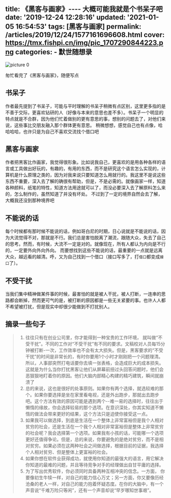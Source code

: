 title: 《黑客与画家》---- 大概可能我就是个书呆子吧
date: '2019-12-24 12:28:16'
updated: '2021-01-05 16:54:53'
tags: [黑客与画家]
permalink: /articles/2019/12/24/1577161696608.html
cover: https://tmx.fishpi.cn/img/pic_1707290844223.png
categories: 
    - 默世随想录
---
![picture 0](https://tmx.fishpi.cn/img/pic_1707290844223.png)  

匆忙看完了《黑客与画家》，随便写点

## 书呆子

作者最先提到了书呆子，可能与平时理解的书呆子稍微有点区别，这里更多指的是不善于交际，更喜欢钻研的人（好像与本来的意思也差不多）。书呆子一个明显的特点就是不合群，因为他们忙着做别的更有意思的事，想别的问题去了，对他们来说，这些事比交朋友融入那个群体更有意思。
稍微想想，感觉自己也有点像，哈哈哈哈，也许只是为自己不喜欢交流找个借口吧

## 黑客与画家

作者把黑客比作画家，我觉得很形象。比如说我自己，更喜欢的是用各种各样的语言或工具做出好玩的，有趣的，有用的东西，而不是研究这个语言怎么实现的，计算机是什么原理之类的，因为对我来说只要知道怎么用就行的。我这里不是说这些东西不重要，深入去了解的确很有帮助，但是，不是必需的。就像画家一样，知道各种颜料，纸笔的特性，知道方法用途就可以了，而没必要深入去了解原料怎么来的，怎么制作的，虽然知道了并没有坏处。
不过到了一定的境界自然会去了解，大概我还没到那种境界吧

## 不能说的话

每个时候都有那时候不能说的话，例如哥白尼的时期，日心说就是不能说的话，因为大流觉得不对，那就是不行。我们总是害怕脱离了潮流，跟随大众，失去了自己的思考。然而，有时候，大流不一定是对的。就像现在，所有人都认为内向是不行的，一定要外向外向外向。
而要想找到这些不能说的话，最重要的一点就是远离大众，越远看的越清。呼，又为自己找到一个借口（接口写多了，打`借口`都变成`接口`了）。

## 不受干扰

当我们集中精神做某件事的时候，最害怕的就是被人干扰，被人打断，一连串的思路都会断掉，然而更可气的是，被打断的原因都是一些无关紧要的事。也许人人都不希望被打扰，但是现实中却很少能做到不打扰别人。

## 摘录一些句子

> 1. 往往只有在创业公司里，你才能得到一种宝贵的工作环境， 就叫做“不受干扰”。不同的工作对“不受干扰”有不同的要求。文稿校对人员每15分钟被打断-一次，工作效率也不会有太大损失。但是，黑客要求的“不受干扰”的时间是非常长的，有时你要用1个小时才刚刚把一个问题理清。 所以，人事部突然打电话要你去填一张表格，会造成巨大的成本损失。
>    这就是为什么当你打扰黑客让他们从屏幕前扭过头回答问题时，他们会恶狠狠地盯着你的原因。他们大脑内部精心构建的精巧建筑，瞬间就崩溃了
> 2. 总的来说，这也是很好的处事原则。如果你有两个选择，就选较难的那个。如果你要选择是坐在家里看电视，还是外出跑步，那就出去跑步吧。这个方法有效的原因可能是遇到两个--难一易的选择时，往往出于懒惰的缘故，你会选择较易的那个选项。在意识深处，你其实知道不懒惰的做法会带来更好的结果，这个方法只是迫使你接受这一点。
> 3. 如果我可以做选择，到底是生活在一个整体上非常富裕但是我个人相对贫穷的社会，还是生活在一个我个人相对非常富裕但是整体上非常贫穷的社会呢？我会选择第一个选项。如果我有小孩的话，可能哪一个选项更好还值得争论。但是，总的来说，你要避免的是绝对贫穷，而不是相对贫穷。如果必须在这两种社会之间做选择，根据目前的证据，我选择个人相对贫穷、但是整体上更富裕的社会。
> 4. 如果你想在软件业获得成功，就使用你知道的最强大的语言，用它解决你知道的最难的问题，并且等待竞争对手的经理做出自甘平庸的选择。
> 5. 为了写出优秀软件，你必须同时具备两种互相冲突的信念。一方面， 你要像初生牛犊一样，对自己的能力信心万丈；另一方面，你又要像历经沧桑的老人一样，对自己的能力抱着怀疑态度。在你的大脑中，有一个声音说“千难万险只等闲”，还有一个声音却说“早岁哪知世事艰”。

